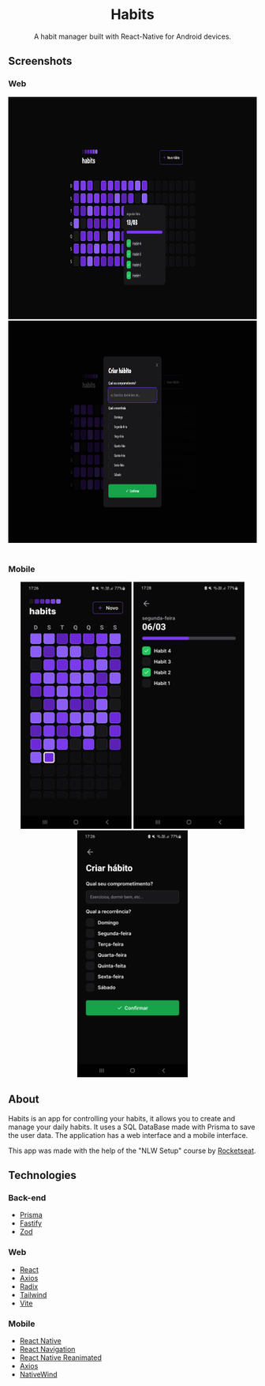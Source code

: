 <div align="center">

  <h1 align="center">Habits</h3>

  <p align="center">
    A habit manager built with React-Native for Android devices.
  </p>
</div>

## Screenshots
### Web
<div align="center">
<img src="https://github.com/RMenegassi/NLW-Setup/blob/develop/screenshots/Web-Main.png" height="450"/>
<img src="https://github.com/RMenegassi/NLW-Setup/blob/develop/screenshots/Web-Create.png" height="450"/>
</div>
</br>

### Mobile
<div align="center">
<img src="https://github.com/RMenegassi/NLW-Setup/blob/develop/screenshots/Mobile_Main.jpg" height="500"/>
<img src="https://github.com/RMenegassi/NLW-Setup/blob/develop/screenshots/Mobile_Habit.jpg" height="500"/>  
<img src="https://github.com/RMenegassi/NLW-Setup/blob/develop/screenshots/Mobile_Create.jpg" height="500"/>
</div>

## About

Habits is an app for controlling your habits, it allows you to create and manage your daily habits. It uses a SQL DataBase made with Prisma to save the user data. The application has a web interface and a mobile interface.

This app was made with the help of the "NLW Setup" course by [Rocketseat](https://www.rocketseat.com.br).

## Technologies
### Back-end
 - [Prisma](https://github.com/prisma/prisma)
 - [Fastify](https://github.com/fastify/fastify)
 - [Zod](https://github.com/colinhacks/zod)
 
 ### Web
 - [React](https://github.com/facebook/react)
 - [Axios](https://github.com/axios/axios)
 - [Radix](https://github.com/radix-ui/primitives)
 - [Tailwind](https://github.com/tailwindlabs/tailwindcss)
 - [Vite](https://github.com/vitejs/vite)
 
 ### Mobile
 - [React Native](https://github.com/facebook/react-native)
 - [React Navigation](https://github.com/react-navigation/react-navigation)
 - [React Native Reanimated](https://github.com/software-mansion/react-native-reanimated/)
 - [Axios](https://github.com/axios/axios)
 - [NativeWind](https://github.com/marklawlor/nativewind)

